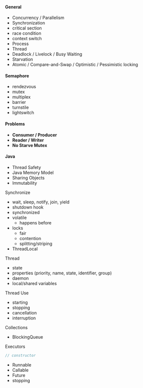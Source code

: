 #### General
- Concurrency / Parallelism
- Synchronization
 - critical section
 - race condition
 - context switch
- Process
- Thread
- Deadlock / Livelock / Busy Waiting
- Starvation
- Atomic / Compare-and-Swap / Optimistic / Pessimistic locking


#### Semaphore
- rendezvous
- mutex
- multiplex
- barrier
- turnstile
- lightswitch
 
 
#### Problems
 - __Consumer / Producer__
 - __Reader / Writer__
 - __No Starve Mutex__
 
 
#### Java
- Thread Safety
- Java Memory Model 
- Sharing Objects
- Immutability

Synchronize
- wait, sleep, notify, join, yield
- shutdown hook
- synchronized
- volatile
  - happens before
- locks
  - fair
  - contention
  - splitting/striping
- ThreadLocal


Thread
 - state
 - properties (priority, name, state, identifier, group)
 - daemon
 - local/shared variables
 
 
Thread Use
- starting
- stopping
 - cancellation
 - interruption


Collections
 - BlockingQueue

Executors
```java
// constructor
```
 - Runnable
 - Callable
 - Future
 - stopping